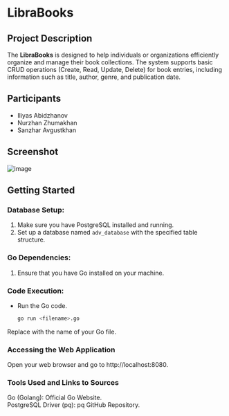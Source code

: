 # LibraBooks

## Project Description

The **LibraBooks** is designed to help individuals or organizations efficiently organize and manage their book collections. The system supports basic CRUD operations (Create, Read, Update, Delete) for book entries, including information such as title, author, genre, and publication date.

## Participants

- Iliyas Abidzhanov
- Nurzhan Zhumakhan
- Sanzhar Avgustkhan

## Screenshot

![image](https://github.com/ilich956/2task/assets/125411778/bb139968-36b8-45a8-9b47-13ab8fc04317)


## Getting Started

### Database Setup:

1. Make sure you have PostgreSQL installed and running.
2. Set up a database named `adv_database` with the specified table structure.

### Go Dependencies:

1. Ensure that you have Go installed on your machine.

### Code Execution:

- Run the Go code.

  ```bash
  go run <filename>.go

Replace <filename> with the name of your Go file.

### Accessing the Web Application
Open your web browser and go to http://localhost:8080.

### Tools Used and Links to Sources
Go (Golang): Official Go Website. </br>
PostgreSQL Driver (pq): pq GitHub Repository.

